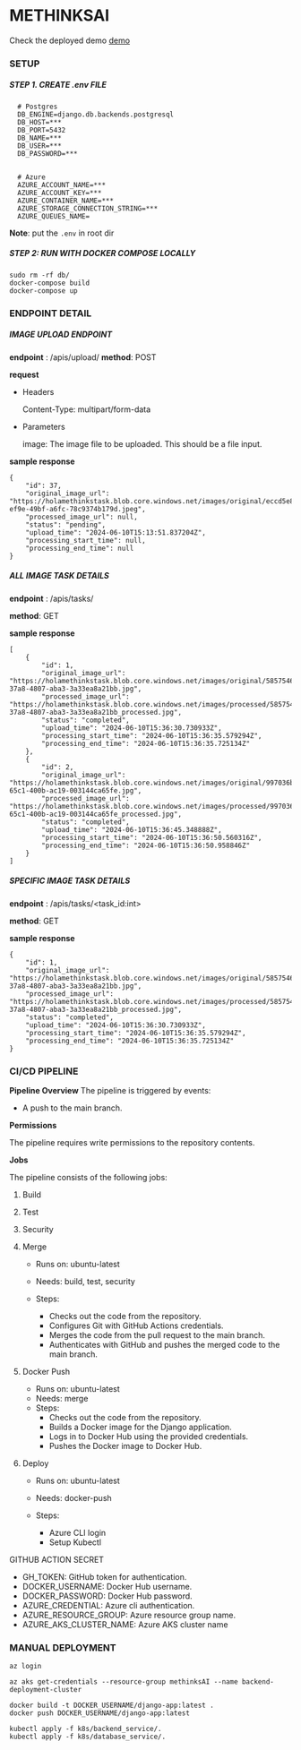 # METHINKSAI

Check the deployed demo [demo](http://68.221.241.38:5000/)

### SETUP 

##### STEP 1. CREATE .env FILE 

```
  # Postgres
  DB_ENGINE=django.db.backends.postgresql
  DB_HOST=***
  DB_PORT=5432
  DB_NAME=***
  DB_USER=***
  DB_PASSWORD=***
  

  # Azure
  AZURE_ACCOUNT_NAME=***
  AZURE_ACCOUNT_KEY=***
  AZURE_CONTAINER_NAME=***
  AZURE_STORAGE_CONNECTION_STRING=***
  AZURE_QUEUES_NAME=
```

**Note**: put the `.env` in root dir


##### STEP 2: RUN WITH DOCKER COMPOSE LOCALLY

```
sudo rm -rf db/
docker-compose build
docker-compose up
```


### ENDPOINT DETAIL

##### IMAGE UPLOAD ENDPOINT 

**endpoint** : /apis/upload/
**method**: POST

**request**
- Headers

    Content-Type: multipart/form-data

- Parameters
    
    image: The image file to be uploaded. This should be a file input.



**sample response**

```
{
    "id": 37,
    "original_image_url": "https://holamethinkstask.blob.core.windows.net/images/original/eccd5e89-ef9e-49bf-a6fc-78c9374b179d.jpeg",
    "processed_image_url": null,
    "status": "pending",
    "upload_time": "2024-06-10T15:13:51.837204Z",
    "processing_start_time": null,
    "processing_end_time": null
}
```


##### ALL IMAGE TASK DETAILS
**endpoint** : /apis/tasks/

**method**: GET

**sample response**
```
[
    {
        "id": 1,
        "original_image_url": "https://holamethinkstask.blob.core.windows.net/images/original/58575466-37a8-4807-aba3-3a33ea8a21bb.jpg",
        "processed_image_url": "https://holamethinkstask.blob.core.windows.net/images/processed/58575466-37a8-4807-aba3-3a33ea8a21bb_processed.jpg",
        "status": "completed",
        "upload_time": "2024-06-10T15:36:30.730933Z",
        "processing_start_time": "2024-06-10T15:36:35.579294Z",
        "processing_end_time": "2024-06-10T15:36:35.725134Z"
    },
    {
        "id": 2,
        "original_image_url": "https://holamethinkstask.blob.core.windows.net/images/original/997036b3-65c1-400b-ac19-003144ca65fe.jpg",
        "processed_image_url": "https://holamethinkstask.blob.core.windows.net/images/processed/997036b3-65c1-400b-ac19-003144ca65fe_processed.jpg",
        "status": "completed",
        "upload_time": "2024-06-10T15:36:45.348888Z",
        "processing_start_time": "2024-06-10T15:36:50.560316Z",
        "processing_end_time": "2024-06-10T15:36:50.958846Z"
    }
]

```


##### SPECIFIC IMAGE TASK DETAILS
**endpoint** : /apis/tasks/<task_id:int>

**method**: GET

**sample response**

```
{
    "id": 1,
    "original_image_url": "https://holamethinkstask.blob.core.windows.net/images/original/58575466-37a8-4807-aba3-3a33ea8a21bb.jpg",
    "processed_image_url": "https://holamethinkstask.blob.core.windows.net/images/processed/58575466-37a8-4807-aba3-3a33ea8a21bb_processed.jpg",
    "status": "completed",
    "upload_time": "2024-06-10T15:36:30.730933Z",
    "processing_start_time": "2024-06-10T15:36:35.579294Z",
    "processing_end_time": "2024-06-10T15:36:35.725134Z"
}
```

### CI/CD PIPELINE 

**Pipeline Overview**
The pipeline is triggered by events:

- A push to the main branch.

**Permissions**

The pipeline requires write permissions to the repository contents.

**Jobs**

The pipeline consists of the following jobs:


1. Build
2. Test
3. Security
4. Merge

    - Runs on: ubuntu-latest
    - Needs: build, test, security
    - Steps:
        
        - Checks out the code from the repository.
        - Configures Git with GitHub Actions credentials.
        - Merges the code from the pull request to the main branch.
        - Authenticates with GitHub and pushes the merged code to the main branch.
5. Docker Push

    - Runs on: ubuntu-latest
    - Needs: merge
    - Steps:
        - Checks out the code from the repository.
        - Builds a Docker image for the Django application.
        - Logs in to Docker Hub using the provided credentials.
        - Pushes the Docker image to Docker Hub.


6. Deploy
    - Runs on: ubuntu-latest
    - Needs: docker-push
    - Steps:

        - Azure CLI login
        - Setup Kubectl 




GITHUB ACTION SECRET

- GH_TOKEN: GitHub token for authentication.
- DOCKER_USERNAME: Docker Hub username.
- DOCKER_PASSWORD: Docker Hub password.
- AZURE_CREDENTIAL: Azure cli authentication.
- AZURE_RESOURCE_GROUP: Azure resource group name.
- AZURE_AKS_CLUSTER_NAME: Azure AKS cluster name




### MANUAL DEPLOYMENT 


```
az login 

az aks get-credentials --resource-group methinksAI --name backend-deployment-cluster

docker build -t DOCKER_USERNAME/django-app:latest .
docker push DOCKER_USERNAME/django-app:latest

kubectl apply -f k8s/backend_service/.
kubectl apply -f k8s/database_service/.
```


